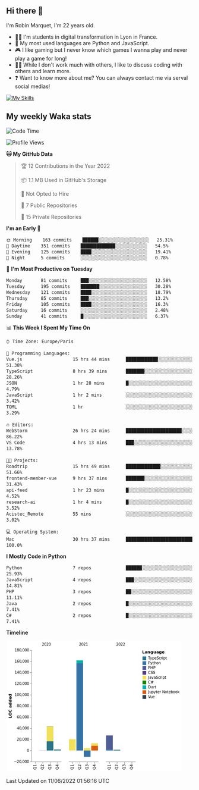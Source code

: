 ## Hi there 👋

I'm Robin Marquet, I'm 22 years old.

- 👨‍💻 I'm students in digital transformation in Lyon in France.
- 🌱 My most used languages are Python and JavaScript.
- 🎮 I like gaming but I never know which games I wanna play and never play a game for long!
- 👯‍♀️ While I don't work much with others, I like to discuss coding with others and learn more.
- ❓ Want to know more about me? You can always contact me via serval social medias!

[![My Skills](https://skillicons.dev/icons?i=js,html,css,docker,express,figma,firebase,graphql,mongodb,mysql,nodejs,py,react,ts,vue)](https://skillicons.dev)

## My weekly Waka stats

<!--START_SECTION:waka-->
![Code Time](http://img.shields.io/badge/Code%20Time-0%20secs-blue)

![Profile Views](http://img.shields.io/badge/Profile%20Views-0-blue)

**🐱 My GitHub Data** 

> 🏆 12 Contributions in the Year 2022
 > 
> 📦 1.1 MB Used in GitHub's Storage 
 > 
> 🚫 Not Opted to Hire
 > 
> 📜 7 Public Repositories 
 > 
> 🔑 15 Private Repositories  
 > 
**I'm an Early 🐤** 

```text
🌞 Morning    163 commits    ██████░░░░░░░░░░░░░░░░░░░   25.31% 
🌆 Daytime    351 commits    █████████████░░░░░░░░░░░░   54.5% 
🌃 Evening    125 commits    ████░░░░░░░░░░░░░░░░░░░░░   19.41% 
🌙 Night      5 commits      ░░░░░░░░░░░░░░░░░░░░░░░░░   0.78%

```
📅 **I'm Most Productive on Tuesday** 

```text
Monday       81 commits     ███░░░░░░░░░░░░░░░░░░░░░░   12.58% 
Tuesday      195 commits    ███████░░░░░░░░░░░░░░░░░░   30.28% 
Wednesday    121 commits    ████░░░░░░░░░░░░░░░░░░░░░   18.79% 
Thursday     85 commits     ███░░░░░░░░░░░░░░░░░░░░░░   13.2% 
Friday       105 commits    ████░░░░░░░░░░░░░░░░░░░░░   16.3% 
Saturday     16 commits     ░░░░░░░░░░░░░░░░░░░░░░░░░   2.48% 
Sunday       41 commits     █░░░░░░░░░░░░░░░░░░░░░░░░   6.37%

```


📊 **This Week I Spent My Time On** 

```text
⌚︎ Time Zone: Europe/Paris

💬 Programming Languages: 
Vue.js                   15 hrs 44 mins      ████████████░░░░░░░░░░░░░   51.38% 
TypeScript               8 hrs 39 mins       ███████░░░░░░░░░░░░░░░░░░   28.26% 
JSON                     1 hr 28 mins        █░░░░░░░░░░░░░░░░░░░░░░░░   4.79% 
JavaScript               1 hr 2 mins         ░░░░░░░░░░░░░░░░░░░░░░░░░   3.42% 
TOML                     1 hr                ░░░░░░░░░░░░░░░░░░░░░░░░░   3.29%

🔥 Editors: 
WebStorm                 26 hrs 24 mins      █████████████████████░░░░   86.22% 
VS Code                  4 hrs 13 mins       ███░░░░░░░░░░░░░░░░░░░░░░   13.78%

🐱‍💻 Projects: 
Roadtrip                 15 hrs 49 mins      █████████████░░░░░░░░░░░░   51.66% 
frontend-member-vue      9 hrs 37 mins       ███████░░░░░░░░░░░░░░░░░░   31.43% 
api-feed                 1 hr 23 mins        █░░░░░░░░░░░░░░░░░░░░░░░░   4.52% 
research-ai              1 hr 4 mins         █░░░░░░░░░░░░░░░░░░░░░░░░   3.52% 
Acistec_Remote           55 mins             ░░░░░░░░░░░░░░░░░░░░░░░░░   3.02%

💻 Operating System: 
Mac                      30 hrs 37 mins      █████████████████████████   100.0%

```

**I Mostly Code in Python** 

```text
Python                   7 repos             ██████░░░░░░░░░░░░░░░░░░░   25.93% 
JavaScript               4 repos             ███░░░░░░░░░░░░░░░░░░░░░░   14.81% 
PHP                      3 repos             ██░░░░░░░░░░░░░░░░░░░░░░░   11.11% 
Java                     2 repos             █░░░░░░░░░░░░░░░░░░░░░░░░   7.41% 
C#                       2 repos             █░░░░░░░░░░░░░░░░░░░░░░░░   7.41%

```


**Timeline**

![Chart not found](https://raw.githubusercontent.com/rmarquet21/rmarquet21/main/charts/bar_graph.png) 


 Last Updated on 11/06/2022 01:56:16 UTC
<!--END_SECTION:waka-->
